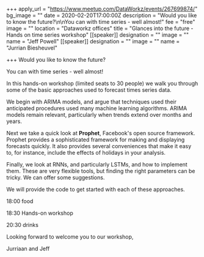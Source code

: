 +++
apply_url = "https://www.meetup.com/DataWorkz/events/267699874/"
bg_image = ""
date = 2020-02-20T17:00:00Z
description = "Would you like to know the future?\n\nYou can with time series - well almost!"
fee = "free"
image = ""
location = "Dataworkz offices"
title = "Glances into the future - Hands on time series workshop"
[[speaker]]
designation = ""
image = ""
name = "Jeff Powell"
[[speaker]]
designation = ""
image = ""
name = "Jurrian Biesheuvel"

+++
Would you like to know the future?

You can with time series - well almost!

In this hands-on workshop (limited seats to 30 people) we walk you through some of the basic approaches used to forecast times series data.

We begin with ARIMA models, and argue that techniques used their anticipated procedures used many machine learning algorithms. ARIMA models remain relevant, particularly when trends extend over months and years.

Next we take a quick look at **Prophet**, Facebook's open source framework. Prophet provides a sophisticated framework for making and displaying forecasts quickly. It also provides several conveniences that make it easy to, for instance, include the effects of holidays in your analysis.

Finally, we look at RNNs, and particularly LSTMs, and how to implement them. These are very flexible tools, but finding the right parameters can be tricky. We can offer some suggestions.

We will provide the code to get started with each of these approaches.

18:00 food

18:30 Hands-on workshop

20:30 drinks

Looking forward to welcome you to our workshop,

Jurriaan and Jeff